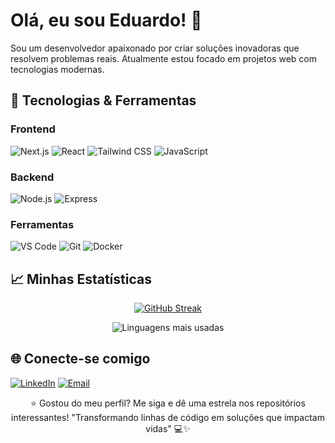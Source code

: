 # Olá, eu sou Eduardo! 👋
Sou um desenvolvedor apaixonado por criar soluções inovadoras que resolvem problemas reais. Atualmente estou focado em projetos web com tecnologias modernas.

## 🔧 Tecnologias & Ferramentas
### Frontend
![Next.js](https://img.shields.io/badge/Next.js-black?logo=next.js)
![React](https://img.shields.io/badge/React-blue?logo=react)
![Tailwind CSS](https://img.shields.io/badge/Tailwind_CSS-blueviolet?logo=tailwind-css)
![JavaScript](https://img.shields.io/badge/-JavaScript-F7DF1E?logo=javascript&logoColor=black)

### Backend
![Node.js](https://img.shields.io/badge/-Node.js-339933?logo=node.js&logoColor=white)
![Express](https://img.shields.io/badge/-Express-000000?logo=express)

### Ferramentas
![VS Code](https://img.shields.io/badge/-VS_Code-007ACC?logo=visual-studio-code)
![Git](https://img.shields.io/badge/-Git-F05032?logo=git&logoColor=white)
![Docker](https://img.shields.io/badge/-Docker-2496ED?logo=docker&logoColor=white)

## 📈 Minhas Estatísticas
<div align="center">
  
  [![GitHub Streak](https://streak-stats.demolab.com?user=Eduardo-556&theme=dark)](https://git.io/streak-stats)
  
  
  ![Linguagens mais usadas](https://github-readme-stats.vercel.app/api/top-langs/?username=Eduardo-556&layout=compact&theme=dark)
</div>



## 🌐 Conecte-se comigo
[![LinkedIn](https://img.shields.io/badge/-LinkedIn-0A66C2?logo=linkedin)](https://www.linkedin.com/in/eduardosilvadeveloper/)
[![Email](https://img.shields.io/badge/Email-contato.eduardo.silva.dev%40gmail.com-8A89D6?logo=mail.ru&logoColor=white)](mailto:contato.eduardo.silva.dev@gmail.com)
<div align="center">
⭐️ Gostou do meu perfil? Me siga e dê uma estrela nos repositórios interessantes!  
"Transformando linhas de código em soluções que impactam vidas" 💻✨</div>
